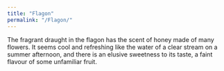 ```yaml
---
title: "Flagon"
permalink: "/Flagon/"
---
```


The fragrant draught in the flagon has the scent of honey made of many
flowers. It seems cool and refreshing like the water of a clear stream
on a summer afternoon, and there is an elusive sweetness to its taste, a
faint flavour of some unfamiliar fruit.